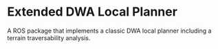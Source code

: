 # Extended DWA Local Planner

A ROS package that implements a classic DWA local planner including a terrain traversability analysis.

